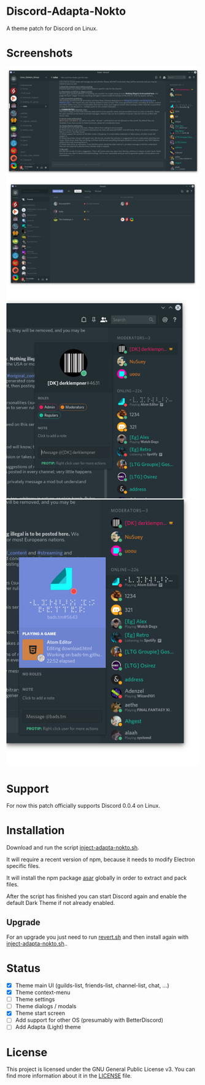 # Discord-Adapta-Nokto
A theme patch for Discord on Linux.

# Screenshots
![Chat](screenshots/chat.png)
![Friends](screenshots/friends.png)
![User Popup (Default)](screenshots/popup.png)
![User Popup (Playing)](screenshots/popup_playing.png)

# Support
For now this patch officially supports Discord 0.0.4 on Linux.

# Installation
Download and run the script [inject-adapta-nokto.sh](scripts/linux/inject-adapta-nokto.sh).

It will require a recent version of npm, because it needs to modify Electron specific files.

It will install the npm package [asar](https://github.com/electron/asar) globally in order to extract and pack files.

After the script has finished you can start Discord again and enable the default Dark Theme if not already enabled.

## Upgrade
For an upgrade you just need to run [revert.sh](scripts/linux/revert.sh) and then install again with [inject-adapta-nokto.sh](scripts/linux/inject-adapta-nokto.sh)..

# Status

 - [x] Theme main UI (guilds-list, friends-list, channel-list, chat, ...)
 - [x] Theme context-menu
 - [ ] Theme settings
 - [ ] Theme dialogs / modals
 - [x] Theme start screen
 - [ ] Add support for other OS (presumably with BetterDiscord)
 - [ ] Add Adapta (Light) theme

# License
This project is licensed under the GNU General Public License v3. You can find more information about it in the [LICENSE](LICENSE) file.